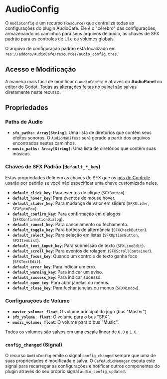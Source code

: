 # AudioConfig

O `AudioConfig` é um recurso (`Resource`) que centraliza todas as configurações do plugin AudioCafe. Ele é o "cérebro" das configurações, armazenando os caminhos para seus arquivos de áudio, as chaves de SFX padrão para os controles de UI e os volumes globais.

O arquivo de configuração padrão está localizado em `res://addons/AudioCafe/resources/audio_config.tres`.

## Acesso e Modificação

A maneira mais fácil de modificar o `AudioConfig` é através do **AudioPanel** no editor do Godot. Todas as alterações feitas no painel são salvas diretamente neste recurso.

## Propriedades

### Paths de Áudio

- **`sfx_paths: Array[String]`**: Uma lista de diretórios que contêm seus efeitos sonoros. O `AudioManifest` será gerado a partir dos arquivos encontrados nestes caminhos.
- **`music_paths: Array[String]`**: Uma lista de diretórios que contêm suas músicas.

### Chaves de SFX Padrão (`default_*_key`)

Estas propriedades definem as chaves de SFX que os [nós de Controle](./Controls.md) usarão por padrão se você não especificar uma chave customizada neles.

- **`default_click_key`**: Para eventos de clique (`SFXButton`).
- **`default_hover_key`**: Para eventos de mouse hover.
- **`default_slider_key`**: Para mudança de valor em sliders (`SFXSlider`, `SFXSpinBox`).
- **`default_confirm_key`**: Para confirmação em diálogos (`SFXConfirmationDialog`).
- **`default_cancel_key`**: Para cancelamento ou fechamento.
- **`default_toggle_key`**: Para botões de alternância (`SFXCheckButton`).
- **`default_select_key`**: Para seleção em listas (`SFXOptionButton`, `SFXItemList`).
- **`default_text_input_key`**: Para submissão de texto (`SFXLineEdit`).
- **`default_scroll_key`**: Para eventos de rolagem (`SFXScrollContainer`).
- **`default_focus_key`**: Quando um controle de texto ganha foco (`SFXTextEdit`).
- **`default_error_key`**: Para indicar um erro.
- **`default_warning_key`**: Para indicar um aviso.
- **`default_success_key`**: Para indicar sucesso.
- **`default_open_key`**: Para abrir janelas ou menus.
- **`default_close_key`**: Para fechar janelas ou menus (`SFXWindow`).

### Configurações de Volume

- **`master_volume: float`**: O volume principal do jogo (bus "Master").
- **`sfx_volume: float`**: O volume para o bus "SFX".
- **`music_volume: float`**: O volume para o bus "Music".

Todos os volumes são salvos em uma escala linear de `0.0` a `1.0`.

### `config_changed` (Signal)

O recurso `AudioConfig` emite o signal `config_changed` sempre que uma de suas propriedades é modificada e salva. O `CafeAudioManager` escuta este signal para recarregar as configurações e notificar outros componentes do plugin através do seu próprio signal `audio_config_updated`.
